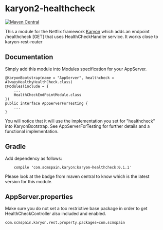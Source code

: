 # karyon2-healthcheck

[![Maven Central](https://maven-badges.herokuapp.com/maven-central/com.scmspain.karyon/karyon2-healthcheck/badge.svg)](https://maven-badges.herokuapp.com/maven-central/com.scmspain.karyon/karyon2-healthcheck)

This a module for the Netflix framework [Karyon](https://github.com/Netflix/karyon) which adds an endpoint /healthcheck [GET] that uses HealthCheckHandler service.
It works close to karyon-rest-router

## Documentation

Simply add this module into Modules specification for your AppServer.

```
@KaryonBootstrap(name = "AppServer", healthcheck = AlwaysHealthyHealthCheck.class)
@Modules(include = {
    ...
    HealthCheckEndPointModule.class
})
public interface AppServerForTesting {
    ...
}
```

You will notice that it will use the implementation you set for "healthcheck" into KaryonBootstrap.
See AppServerForTesting for further details and a functional implementation.

## Gradle

Add dependency as follows:

```
    compile 'com.scmspain.karyon:karyon-healthcheck:0.1.1'
```

Please look at the badge from maven central to know which is the latest version for this module.

## AppServer.properties

Make sure you do not set a too restrictive base package in order to get HealthCheckController also included and enabled.

```
com.scmspain.karyon.rest.property.packages=com.scmspain
```

